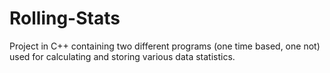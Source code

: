 # Rolling-Stats
Project in C++ containing two different programs (one time based, one not) used for calculating and storing various data statistics.
